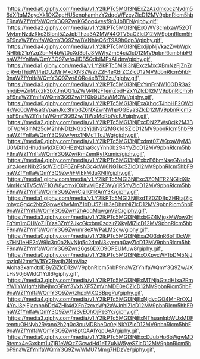 'https://media0.giphy.com/media/v1.Y2lkPTc5MGI3NjExZzAzdmxoczNydm56dXRqM2oycXk1OXZqeHU5enphamhzY2dqdWFzcyZlcD12MV9pbnRlcm5hbF9naWZfYnlfaWQmY3Q9Zw/KG5oq4vesf9r8JbBEN/giphy.gif',
    'https://media2.giphy.com/media/v1.Y2lkPTc5MGI3NjExOWV3cmIxaW52OTMybmNzdzRkc3BlbnI5ZzJpbThza3A2MW44OTV5aCZlcD12MV9pbnRlcm5hbF9naWZfYnlfaWQmY3Q9Zw/BVNhieQ6tT9A9h0dp3/giphy.gif',
    'https://media4.giphy.com/media/v1.Y2lkPTc5MGI3NjExdjlpNjVkazZwbWpkNHl5b21pYzg2bnM4bWt0cXd3bTJ3MWIyZmE4ciZlcD12MV9pbnRlcm5hbF9naWZfYnlfaWQmY3Q9Zw/qJlDB5QdbIMPxALdnv/giphy.gif',
    'https://media1.giphy.com/media/v1.Y2lkPTc5MGI3NjExczMxcXBmNzFjZnZrcjRwbThjdWl4eDUzMnMxdXN3ZWZrZ2F4eXBrZCZlcD12MV9pbnRlcm5hbF9naWZfYnlfaWQmY3Q9Zw/8ORo4eBT9i2zu/giphy.gif',
    'https://media3.giphy.com/media/v1.Y2lkPTc5MGI3NjExYmFrNW10ODR3a2hndjEwZnMzczk3bXJmOG1uZWM4NzF1emZpdHZxYiZlcD12MV9pbnRlcm5hbF9naWZfYnlfaWQmY3Q9Zw/PT0kQUBzWMOWI/giphy.gif',
    'https://media0.giphy.com/media/v1.Y2lkPTc5MGI3NjExaXhqcTJhbHF2OWd4cWo0dWNsaGVpanJkc3hrb3Z6NXZwNWhpOGEyaSZlcD12MV9pbnRlcm5hbF9naWZfYnlfaWQmY3Q9Zw/TIWxMcRbtVeIU/giphy.gif',
    'https://media2.giphy.com/media/v1.Y2lkPTc5MGI3NjExcDN2ZWs0cjk2M3BlbTVpM3lhM25oM2hhNDIzNGx2YjdjN2t2MGk1dSZlcD12MV9pbnRlcm5hbF9naWZfYnlfaWQmY3Q9Zw/vnx1NMcTTcJWg/giphy.gif',
    'https://media0.giphy.com/media/v1.Y2lkPTc5MGI3NjExdmt0ZWQxaWlyM3U0MXl1dHhudnVjdXE0OHEzNzlnaGcyYnh0b294YyZlcD12MV9pbnRlcm5hbF9naWZfYnlfaWQmY3Q9Zw/RmZemRytXqmic/giphy.gif',
    'https://media4.giphy.com/media/v1.Y2lkPTc5MGI3NjExbzF6bmNseGNudnJuYzJoenNib25scWZldDF6ZnFsN3c4cWl6NG1kcSZlcD12MV9pbnRlcm5hbF9naWZfYnlfaWQmY3Q9Zw/iFVIEkMduXNII/giphy.gif',
    'https://media1.giphy.com/media/v1.Y2lkPTc5MGI3NjExc3Z0MTR2NGlidXIzMmNxNTV5cWF1OW8ycmxiOXhvMjEzZ3VyYjR5YyZlcD12MV9pbnRlcm5hbF9naWZfYnlfaWQmY3Q9Zw/CjzllG1RAnY3K/giphy.gif',
    'https://media1.giphy.com/media/v1.Y2lkPTc5MGI3NjExdTZ0ZDBpZHRtajZjcmhycGg4c2NzZGpweXhvMmZ1bDU5ZHh3eDhmNiZlcD12MV9pbnRlcm5hbF9naWZfYnlfaWQmY3Q9Zw/12hAqqMqwgnV9C/giphy.gif',
    'https://media3.giphy.com/media/v1.Y2lkPTc5MGI3NjExbGZ4MjgxMWowZHFqYm1mOHVoZHYza3ZnY2JkcGkxbm0zdzlrZXkyMiZlcD12MV9pbnRlcm5hbF9naWZfYnlfaWQmY3Q9Zw/mr8eXWPaLM2cw/giphy.gif',
    'https://media0.giphy.com/media/v1.Y2lkPTc5MGI3NjExa2Q3dnR6bTl0cWFsZHN1eHE2cW9jc3p0b2NvNjg5c2dmN3kyemg0ayZlcD12MV9pbnRlcm5hbF9naWZfYnlfaWQmY3Q9Zw/26gs6DXO9OPEUMuw8/giphy.gif',
    'https://media0.giphy.com/media/v1.Y2lkPTc5MGI3NjExOXpvcWF1bDM5NjJtazlqN2tmYW15Y2Rvcjh2NmViaz Aloha3xamdtdDByZiZlcD12MV9pbnRlcm5hbF9naWZfYnlfaWQmY3Q9Zw/JXLHs90j6WktQ1Ydl6/giphy.gif',
    'https://media3.giphy.com/media/v1.Y2lkPTc5MGI3NjExMTNjaGtsdHIxa2RmYWllYW1qYzNhejhrcGFnY3VxNXF5ZmVnMDE0eCZlcD12MV9pbnRlcm5hbF9naWZfYnlfaWQmY3Q9Zw/zhpxMXQSBpgPu/giphy.gif',
    'https://media4.giphy.com/media/v1.Y2lkPTc5MGI3NjExNjdvcGQ4MnRrOXJ4YnJ3ejFjampobDd4ZHk4dXFnZzcxcWg2aWJnbiZlcD12MV9pbnRlcm5hbF9naWZfYnlfaWQmY3Q9Zw/12SvEOhOjPe3Yc/giphy.gif',
    'https://media3.giphy.com/media/v1.Y2lkPTc5MGI3NjExNThuanlqbWUxMDFtemtuOHNyb2Ryano2b2g0c3puMDBheDc0ejNkYiZlcD12MV9pbnRlcm5hbF9naWZfYnlfaWQmY3Q9Zw/8ptQAAlYqpUeA/giphy.gif',
    'https://media0.giphy.com/media/v1.Y2lkPTc5MGI3NjExcDJubHp6bWgwMDRtemx4eGxsbm1uZjR1eWQzZGcwdHd1eTZuNW5yeSZlcD12MV9pbnRlcm5hbF9naWZfYnlfaWQmY3Q9Zw/WMU7Mmg7HDzVe/giphy.gif',